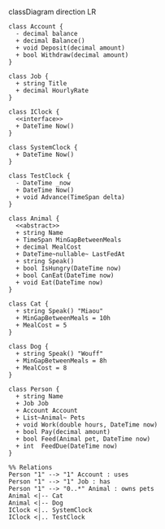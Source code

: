 classDiagram
    direction LR

    class Account {
      - decimal balance
      + decimal Balance()
      + void Deposit(decimal amount)
      + bool Withdraw(decimal amount)
    }

    class Job {
      + string Title
      + decimal HourlyRate
    }

    class IClock {
      <<interface>>
      + DateTime Now()
    }

    class SystemClock {
      + DateTime Now()
    }

    class TestClock {
      - DateTime _now
      + DateTime Now()
      + void Advance(TimeSpan delta)
    }

    class Animal {
      <<abstract>>
      + string Name
      + TimeSpan MinGapBetweenMeals
      + decimal MealCost
      + DateTime~nullable~ LastFedAt
      + string Speak()
      + bool IsHungry(DateTime now)
      + bool CanEat(DateTime now)
      + void Eat(DateTime now)
    }

    class Cat {
      + string Speak() "Miaou"
      + MinGapBetweenMeals = 10h
      + MealCost = 5
    }

    class Dog {
      + string Speak() "Wouff"
      + MinGapBetweenMeals = 8h
      + MealCost = 8
    }

    class Person {
      + string Name
      + Job Job
      + Account Account
      + List~Animal~ Pets
      + void Work(double hours, DateTime now)
      + bool Pay(decimal amount)
      + bool Feed(Animal pet, DateTime now)
      + int  FeedDue(DateTime now)
    }

    %% Relations
    Person "1" --> "1" Account : uses
    Person "1" --> "1" Job : has
    Person "1" --> "0..*" Animal : owns pets
    Animal <|-- Cat
    Animal <|-- Dog
    IClock <|.. SystemClock
    IClock <|.. TestClock

